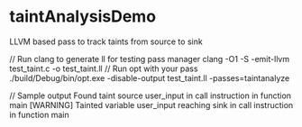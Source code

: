 # taintAnalysisDemo
LLVM based pass to track taints from source to sink

// Run clang to generate ll for testing pass manager
clang -O1 -S -emit-llvm test_taint.c -o test_taint.ll
// Run opt with your pass 
./build/Debug/bin/opt.exe -disable-output test_taint.ll -passes=taintanalyze

// Sample output
Found taint source user_input in call instruction in function main
[WARNING] Tainted variable  user_input reaching sink in call instruction in function main 


